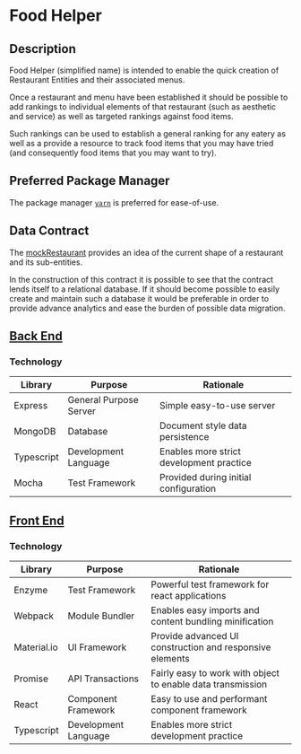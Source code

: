 # Food Helper

## Description

Food Helper (simplified name) is intended to enable the quick creation of Restaurant Entities and their associated menus.

Once a restaurant and menu have been established it should be possible to add rankings to individual elements of that restaurant (such as aesthetic and service) as well as targeted rankings against food items.

Such rankings can be used to establish a general ranking for any eatery as well as a provide a resource to track food items that you may have tried (and consequently food items that you may want to try).  

## Preferred Package Manager

The package manager [`yarn`](https://yarnpkg.com/en/) is preferred for ease-of-use. 

## Data Contract

The [mockRestaurant](food-helper-frontend/src/Fixtures/mockRestaurant.json) provides an idea of the current shape of a restaurant and its sub-entities.

In the construction of this contract it is possible to see that the contract lends itself to a relational database. If it should become possible to easily create and maintain such a database it would be preferable in order to provide advance analytics and ease the burden of possible data migration.  

## [Back End](food-helper-backend)

### Technology

|Library   |Purpose               |Rationale                               |
|----------|----------------------|----------------------------------------|
|Express   |General Purpose Server|Simple easy-to-use server               |
|MongoDB   |Database              |Document style data persistence         |
|Typescript|Development Language  |Enables more strict development practice|
|Mocha     |Test Framework        |Provided during initial configuration   |

## [Front End](food-helper-frontend)

### Technology

|Library    |Purpose             |Rationale                                                  |
|-----------|--------------------|-----------------------------------------------------------|
|Enzyme     |Test Framework      |Powerful test framework for react applications             |
|Webpack    |Module Bundler      |Enables easy imports and content bundling minification     |
|Material.io|UI Framework        |Provide advanced UI construction and responsive elements   |
|Promise    |API Transactions    |Fairly easy to work with object to enable data transmission|
|React      |Component Framework |Easy to use and performant component framework             |
|Typescript |Development Language|Enables more strict development practice                   |
